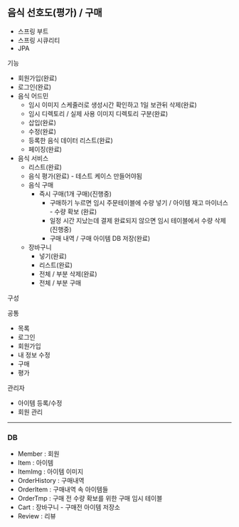 ## 음식 선호도(평가) / 구매

- 스프링 부트
- 스프링 시큐리티
- JPA

기능
- 회원가입(완료)
- 로그인(완료)
- 음식 어드민
  - 임시 이미지 스케줄러로 생성시간 확인하고 1일 보관뒤 삭제(완료)
  - 임시 디렉토리 / 실제 사용 이미지 디렉토리 구분(완료)
  - 삽입(완료)
  - 수정(완료)
  - 등록한 음식 데이터 리스트(완료)
  - 페이징(완료)
- 음식 서비스
  - 리스트(완료)
  - 음식 평가(완료) - 테스트 케이스 만들어야됨
  - 음식 구매
    - 즉시 구매(1개 구매)(진행중)
      - 구매하기 누르면 임시 주문테이블에 수량 넣기 / 아이템 재고 마이너스 - 수량 확보 (완료)
      - 일정 시간 지났는데 결제 완료되지 않으면 임시 테이블에서 수량 삭제(진행중)
      - 구매 내역 / 구매 아이템 DB 저장(완료)
  - 장바구니
    - 넣기(완료)
    - 리스트(완료)
    - 전체 / 부분 삭제(완료)
    - 전체 / 부분 구매

구성

공통
- 목록
- 로그인
- 회원가입
- 내 정보 수정
- 구매
- 평가

관리자
- 아이템 등록/수정
- 회원 관리
___
### DB
- Member : 회원
- Item : 아이템
- ItemImg : 아이템 이미지
- OrderHistory : 구매내역
- OrderItem : 구매내역 속 아이템들
- OrderTmp : 구매 전 수량 확보를 위한 구매 임시 테이블
- Cart : 장바구니 - 구매전 아이템 저장소
- Review : 리뷰
